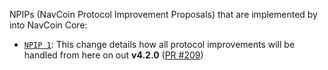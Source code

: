 NPIPs (NavCoin Protocol Improvement Proposals) that are implemented by into NavCoin Core:

* [`NPIP 1`](https://github.com/NAVCoin/npips/blob/master/npip-0001.mediawiki): This change details how all protocol improvements will be handled from here on out **v4.2.0**  ([PR #209](https://github.com/NAVCoin/navcoin-core/pull/209))
